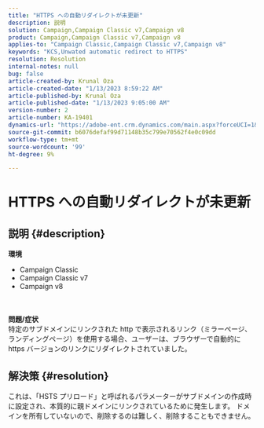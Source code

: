 ```yaml
---
title: "HTTPS への自動リダイレクトが未更新"
description: 説明
solution: Campaign,Campaign Classic v7,Campaign v8
product: Campaign,Campaign Classic v7,Campaign v8
applies-to: "Campaign Classic,Campaign Classic v7,Campaign v8"
keywords: "KCS,Unwated automatic redirect to HTTPS"
resolution: Resolution
internal-notes: null
bug: false
article-created-by: Krunal Oza
article-created-date: "1/13/2023 8:59:22 AM"
article-published-by: Krunal Oza
article-published-date: "1/13/2023 9:05:00 AM"
version-number: 2
article-number: KA-19401
dynamics-url: "https://adobe-ent.crm.dynamics.com/main.aspx?forceUCI=1&pagetype=entityrecord&etn=knowledgearticle&id=573cae90-2093-ed11-aad1-6045bd006793"
source-git-commit: b6076defaf99d71148b35c799e70562f4e0c09dd
workflow-type: tm+mt
source-wordcount: '99'
ht-degree: 9%

---
```


# HTTPS への自動リダイレクトが未更新

## 説明 {#description}

<b>環境</b>
- Campaign Classic
- Campaign Classic v7
- Campaign v8

<br> <br><b>問題/症状</b><br>特定のサブドメインにリンクされた http で表示されるリンク（ミラーページ、ランディングページ）を使用する場合、ユーザーは、ブラウザーで自動的に https バージョンのリンクにリダイレクトされていました。

## 解決策 {#resolution}


これは、「HSTS プリロード」と呼ばれるパラメーターがサブドメインの作成時に設定され、本質的に親ドメインにリンクされているために発生します。 ドメインを所有していないので、削除するのは難しく、削除することもできません。
